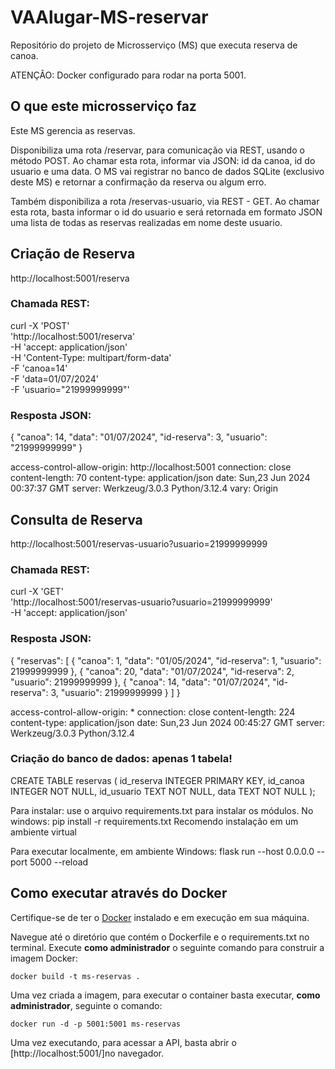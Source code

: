 # VAAlugar-MS-reservar
Repositório do projeto de Microsserviço (MS) que executa reserva de canoa.

ATENÇÃO: Docker configurado para rodar na porta 5001.

## O que este microsserviço faz
Este MS gerencia as reservas.

Disponibiliza uma rota /reservar, para comunicação via REST, usando o método POST. Ao chamar esta rota, informar via JSON: id da canoa, id do usuario e uma data.
O MS vai registrar no banco de dados SQLite (exclusivo deste MS) e retornar a confirmação da reserva ou algum erro.

Também disponibiliza a rota /reservas-usuario, via REST - GET. Ao chamar esta rota, basta informar o id do usuario e será retornada em formato JSON uma lista de todas as reservas realizadas em nome deste usuario.

## Criação de Reserva
http://localhost:5001/reserva

### Chamada REST:
curl -X 'POST' \
  'http://localhost:5001/reserva' \
  -H 'accept: application/json' \
  -H 'Content-Type: multipart/form-data' \
  -F 'canoa=14' \
  -F 'data=01/07/2024' \
  -F 'usuario="21999999999"'

### Resposta JSON:
{
  "canoa": 14,
  "data": "01/07/2024",
  "id-reserva": 3,
  "usuario": "21999999999"
}

 access-control-allow-origin: http://localhost:5001 
 connection: close 
 content-length: 70 
 content-type: application/json 
 date: Sun,23 Jun 2024 00:37:37 GMT 
 server: Werkzeug/3.0.3 Python/3.12.4 
 vary: Origin 

## Consulta de Reserva
http://localhost:5001/reservas-usuario?usuario=21999999999

### Chamada REST:
curl -X 'GET' \
  'http://localhost:5001/reservas-usuario?usuario=21999999999' \
  -H 'accept: application/json'

### Resposta JSON:
{
  "reservas": [
    {
      "canoa": 1,
      "data": "01/05/2024",
      "id-reserva": 1,
      "usuario": 21999999999
    },
    {
      "canoa": 20,
      "data": "01/07/2024",
      "id-reserva": 2,
      "usuario": 21999999999
    },
    {
      "canoa": 14,
      "data": "01/07/2024",
      "id-reserva": 3,
      "usuario": 21999999999
    }
  ]
}

 access-control-allow-origin: * 
 connection: close 
 content-length: 224 
 content-type: application/json 
 date: Sun,23 Jun 2024 00:45:27 GMT 
 server: Werkzeug/3.0.3 Python/3.12.4 


### Criação do banco de dados: apenas 1 tabela!
CREATE TABLE reservas (
    id_reserva INTEGER PRIMARY KEY,
    id_canoa   INTEGER NOT NULL,
    id_usuario TEXT    NOT NULL,
    data       TEXT    NOT NULL
);


Para instalar:
use o arquivo requirements.txt para instalar os módulos. No windows:
pip install -r requirements.txt
Recomendo instalação em um ambiente virtual

Para executar localmente, em ambiente Windows:
flask run --host 0.0.0.0 --port 5000 --reload


## Como executar através do Docker

Certifique-se de ter o [Docker](https://docs.docker.com/engine/install/) instalado e em execução em sua máquina.

Navegue até o diretório que contém o Dockerfile e o requirements.txt no terminal.
Execute **como administrador** o seguinte comando para construir a imagem Docker:

```
docker build -t ms-reservas .
```

Uma vez criada a imagem, para executar o container basta executar, **como administrador**, seguinte o comando:

```
docker run -d -p 5001:5001 ms-reservas
```

Uma vez executando, para acessar a API, basta abrir o [http://localhost:5001/]no navegador.
